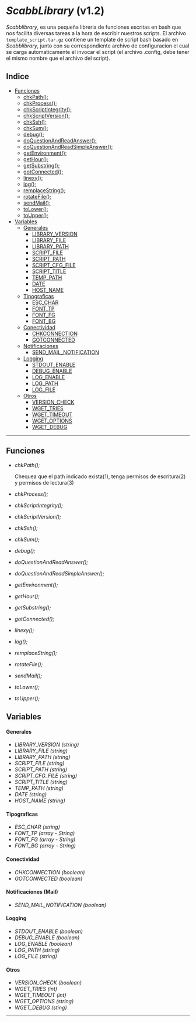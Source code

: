 *ScabbLibrary* (v1.2)
===================

*Scabblibrary*, es una pequeña libreria de funciones escritas en bash que nos facilita diversas tareas a la hora de escribir nuestros scripts.
El archivo `template_script.tar.gz` contiene un template de script bash basado en *Scabblibrary*, junto con su correspondiente archivo de configuracion el cual se carga automaticamente el invocar el script (el archivo .config, debe tener el mismo nombre que el archivo del script). 

## Indice
- [Funciones][funciones]
	- [chkPath();][funciones.chkPath]
	- [chkProcess();][funciones.chkProcess]
	- [chkScriptIntegrity();][funciones.chkScriptIntegrity]
	- [chkScriptVersion();][funciones.chkScriptVersion]
	- [chkSsh();][funciones.chkSsh]
	- [chkSum();][funciones.chkSum]
	- [debug();][funciones.debug]
	- [doQuestionAndReadAnswer();][funciones.doQuestionAndReadAnswer]
	- [doQuestionAndReadSimpleAnswer();][funciones.doQuestionAndReadSimpleAnswer]
	- [getEnvironment();][funciones.getEnvironment]
	- [getHour();][funciones.getHour]
	- [getSubstring();][funciones.getSubstring]
	- [gotConnected();][funciones.gotConnected]
	- [linexy();][funciones.linexy]
	- [log();][funciones.log]
	- [remplaceString();][funciones.remplaceString]
	- [rotateFile();][funciones.rotateFile]
	- [sendMail();][funciones.sendMail]
	- [toLower();][funciones.toLower]
	- [toUpper();][funciones.toUpper]
- [Variables][var]
	- [Generales][var.gral]
		- [LIBRARY_VERSION][var.gral.library_version]
		- [LIBRARY_FILE][var.gral.library_file]
		- [LIBRARY_PATH][var.gral.library_path]
		- [SCRIPT_FILE][var.gral.script_file]
		- [SCRIPT_PATH][var.gral.script_path]
		- [SCRIPT_CFG_FILE][var.gral.script_cfg_file]
		- [SCRIPT_TITLE][var.gral.script_title]
		- [TEMP_PATH][var.gral.temp_path]
		- [DATE][var.gral.date]
		- [HOST_NAME][var.gral.host_name]
	- [Tipograficas][var.fonts]
		- [ESC_CHAR][var.fonts.esc_char]
		- [FONT_TP][var.fonts.font_tp]
		- [FONT_FG][var.fonts.font_fg]
		- [FONT_BG][var.fonts.font_bg]
	- [Conectividad][var.connection]
		- [CHKCONNECTION][var.connection.chkconnection]
		- [GOTCONNECTED][var.connection.gotconnected]
	- [Notificaciones][var.notification]
		- [SEND_MAIL_NOTIFICATION][var.notification.send_mail_notification]
	- [Logging][var.logging]
		- [STDOUT_ENABLE][var.logging.stdout_enable]
		- [DEBUG_ENABLE][var.logging.debug_enable]
		- [LOG_ENABLE][var.logging.log_enable]
		- [LOG_PATH][var.logging.log_path]
		- [LOG_FILE][var.logging.log_file]
	- [Otros][var.other]
		- [VERSION_CHECK][var.other.version_check]
		- [WGET_TRIES][var.other.wget_tries]
		- [WGET_TIMEOUT][var.other.wget_timeout]
		- [WGET_OPTIONS][var.other.wget_options]
		- [WGET_DEBUG][var.other.wget_debug]

-----------------------------------------------------------------------------------------------

## Funciones
- <a name="chkPath"></a>*chkPath();*
		
	Chequea que el path indicado exista(1), tenga permisos de escritura(2) y permisos de lectura(3)

- <a name="chkProcess"></a>*chkProcess();*
- <a name="chkScriptIntegrity"></a>*chkScriptIntegrity();*
- <a name="chkScriptVersion"></a>*chkScriptVersion();*
- <a name="chkSsh"></a>*chkSsh();*
- <a name="chkSum"></a>*chkSum();*
- <a name="debug"></a>*debug();*
- <a name="doQuestionAndReadAnswer"></a>*doQuestionAndReadAnswer();*
- <a name="doQuestionAndReadSimpleAnswer"></a>*doQuestionAndReadSimpleAnswer();*
- <a name="getEnvironment"></a>*getEnvironment();*
- <a name="getHour"></a>*getHour();*
- <a name="getSubstring"></a>*getSubstring();*
- <a name="gotConnected"></a>*gotConnected();*
- <a name="linexy"></a>*linexy();*
- <a name="log"></a>*log();*
- <a name="remplaceString"></a>*remplaceString();*
- <a name="rotateFile"></a>*rotateFile();*
- <a name="sendMail"></a>*sendMail();*
- <a name="toLower"></a>*toLower();*
- <a name="toUpper"></a>*toUpper();*

## Variables
#### Generales
- <a name="library_version"></a>*LIBRARY_VERSION (string)*
- <a name="library_file"></a>*LIBRARY_FILE (string)*
- <a name="library_path"></a>*LIBRARY_PATH (string)*
- <a name="script_file"></a>*SCRIPT_FILE (string)*
- <a name="script_path"></a>*SCRIPT_PATH (string)*
- <a name="script_cfg_file"></a>*SCRIPT_CFG_FILE (string)*
- <a name="script_title"></a>*SCRIPT_TITLE (string)*
- <a name="temp_path"></a>*TEMP_PATH (string)*
- <a name="date"></a>*DATE (string)*
- <a name="host_name"></a>*HOST_NAME (string)*

#### Tipograficas
- <a name="esc_char"></a>*ESC_CHAR (string)*
- <a name="font_tp"></a>*FONT_TP (array - String)*
- <a name="font_fg"></a>*FONT_FG (array - String)*
- <a name="font_bg"></a>*FONT_BG (array - String)*

#### Conectividad
- <a name="chkconnection"></a>*CHKCONNECTION (boolean)*
- <a name="gotconnected"></a>*GOTCONNECTED (boolean)*

#### Notificaciones (Mail)
- <a name="send_mail_notification"></a>*SEND_MAIL_NOTIFICATION (boolean)*

#### Logging
- <a name="stdout_enable"></a>*STDOUT_ENABLE (boolean)*
- <a name="debug_enable"></a>*DEBUG_ENABLE (boolean)*
- <a name="log_enable"></a>*LOG_ENABLE (boolean)*
- <a name="log_path"></a>*LOG_PATH (string)*
- <a name="log_file"></a>*LOG_FILE (string)*

#### Otros
- <a name="version_check"></a>*VERSION_CHECK (boolean)*
- <a name="wget_tries"></a>*WGET_TRIES (int)*
- <a name="wget_timeout"></a>*WGET_TIMEOUT (int)*
- <a name="wget_options"></a>*WGET_OPTIONS (string)*
- <a name="wget_debug"></a>*WGET_DEBUG (sting)*

-----------------------------------------------------------------------------------------------

[funciones]: #funciones "Funciones"
[funciones.chkPath]: #chkPath "chkPath Function"
[funciones.chkProcess]: #chkProcess "chkProcess Function"
[funciones.chkScriptIntegrity]: #chkScriptIntegrity "chkScriptIntegrity Function"
[funciones.chkScriptVersion]: #chkScriptVersion "chkScriptVersion Function"
[funciones.chkSsh]: #chkSsh "chkSsh Function"
[funciones.chkSum]: #chkSum "chkSum Function"
[funciones.debug]: #debug "debug Function"
[funciones.doQuestionAndReadAnswer]: #doQuestionAndReadAnswer "doQuestionAndReadAnswer Function"
[funciones.doQuestionAndReadSimpleAnswer]: #doQuestionAndReadSimpleAnswer "doQuestionAndReadSimpleAnswer Function"
[funciones.getEnvironment]: #getEnvironment "getEnvironment Function"
[funciones.getHour]: #getHour "getHour Function"
[funciones.getSubstring]: #getSubstring "getSubstring Function"
[funciones.gotConnected]: #gotConnected "gotConnected Function"
[funciones.linexy]: #linexy "linexy Function"
[funciones.log]: #log "log Function"
[funciones.remplaceString]: #remplaceString "remplaceString Function"
[funciones.rotateFile]: #rotateFile "rotateFile Function"
[funciones.sendMail]: #sendMail "sendMail Function"
[funciones.toLower]: #toLower "toLower Function"
[funciones.toUpper]: #toUpper "toUpper Function"
[var]: #variables "Variables"
[var.gral]: #generales "General Variables"
[var.gral.library_version]: #library_version "Library Version Variable"
[var.gral.library_file]: #library_file "Library File Variable"
[var.gral.library_path]: #library_path "Library Path Variable"
[var.gral.script_file]: #script_file "Script File Variable"
[var.gral.script_path]: #script_path "Script Path Variable"
[var.gral.script_cfg_file]: #script_cfg_file "Script Config File Variable"
[var.gral.script_title]: #script_title "Script Title Variable"
[var.gral.temp_path]: #temp_path "Temp Path Variable"
[var.gral.date]: #date "Date Variable"
[var.gral.host_name]: #host_name "Hostname Variable"
[var.fonts]: #tipograficas "Fonts Variables"
[var.fonts.esc_char]: #esc_char "Character Escape Variable"
[var.fonts.font_tp]: #font_tp "Font Type Variable"
[var.fonts.font_fg]: #font_fg "Font Foregorund Variable"
[var.fonts.font_bg]: #font_bg "Font Background Variable"
[var.connection]: #conectividad "Connection Variables"
[var.connection.chkconnection]: #chkconnection "Chacking Connection Variable"
[var.connection.gotconnected]: #gotconnected "Got Connected Variable"
[var.notification]: #notificaciones "Notification Variables"
[var.notification.send_mail_notification]: #send_mail_notification "Send Mail Notification Variable"
[var.logging]: #logging "Logging Variables"
[var.logging.stdout_enable]: #stdout_enable "Standard Out Control Variable"
[var.logging.debug_enable]: #debug_enable "Debug Control Variable"
[var.logging.log_enable]: #log_enable "Log Control Variable"
[var.logging.log_path]: #log_path "Log Path Variable"
[var.logging.log_file]: #log_file "Log File Variable"
[var.other]: #otros "Others Variables"
[var.other.version_check]: #version_check "Version Control Variable"
[var.other.wget_tries]: #wget_tries "WGet tries Variable"
[var.other.wget_timeout]: #wget_timeout "WGet Timeout Variable"
[var.other.wget_options]: #wget_options "WGet extra Options Variable"
[var.other.wget_debug]: #wget_debug "WGet Debung control Variable"